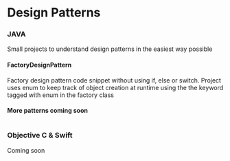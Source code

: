 # Design Patterns

### JAVA
Small projects to understand design patterns in the easiest way possible 

#### FactoryDesignPattern
Factory design pattern code snippet without using if, else or switch. Project uses enum to keep track of object creation at runtime using the the keyword tagged with enum in the factory class

#### More patterns coming soon

# 

### Objective C & Swift
Coming soon
